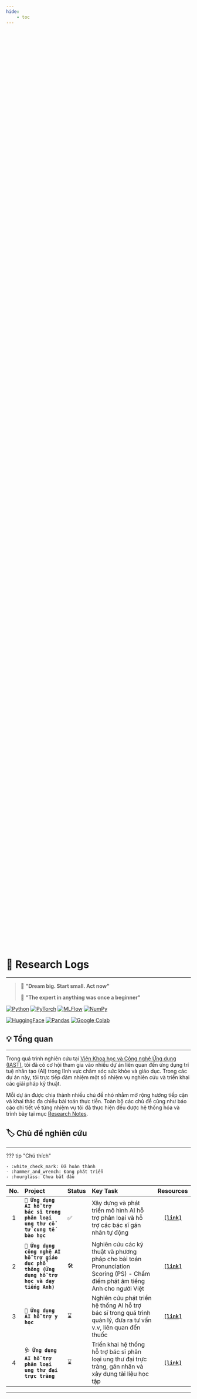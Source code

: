 ```yaml
---
hide: 
    - toc
---
```


<div style="
    background-image: url('../assets/images/research.jpg');
    background-size: cover;
    background-position: center;
    background-repeat: no-repeat;
    min-height: 60vh;
    display: flex;
    flex-direction: column;
    justify-content: center;
    align-items: center;
    color: white;
    text-align: center;
    padding: 40px 20px;
    margin-bottom: 30px;
">
</div>

# 🔬 Research Logs
---

> 🌹 **"Dream big. Start small. Act now"**
>
> 🌻 **"The expert in anything was once a beginner"**

[![Python](https://img.shields.io/badge/python-org-blue?style=for-the-badge&logo=python&logoColor=white)](https://www.python.org)
[![PyTorch](https://img.shields.io/badge/pytorch-framework-yellow?style=for-the-badge&logo=pytorch&logoColor=brown)](https://pytorch.org)
[![MLFlow](https://img.shields.io/badge/MLflow-tracking-blue?style=for-the-badge&logo=mlflow&logoColor=blue)](https://mlflow.org)
[![NumPy](https://img.shields.io/badge/NumPy-library-purple?style=for-the-badge&logo=numpy&logoColor=blue)](https://numpy.org)

[![HuggingFace](https://img.shields.io/badge/hugging_face-framework-pink?style=for-the-badge&logo=huggingface&logoColor=yellow)](https://huggingface.co)
[![Pandas](https://img.shields.io/badge/pandas-framework-brown?style=for-the-badge&logo=pandas&logoColor=purple)](https://pandas.pydata.org)
[![Google Colab](https://img.shields.io/badge/google-colab-green?style=for-the-badge&logo=googlecolab&logoColor=orange)](https://colab.research.google.com)

## 💡 Tổng quan
---

Trong quá trình nghiên cứu tại [Viện Khoa học và Công nghệ Ứng dụng (IAST)](https://iast.ictu.edu.vn), tôi đã có cơ hội tham gia vào nhiều dự án liên quan đến ứng dụng trí tuệ nhân tạo (AI) trong lĩnh vực chăm sóc sức khỏe và giáo dục. Trong các dự án này, tôi trực tiếp đảm nhiệm một số nhiệm vụ nghiên cứu và triển khai các giải pháp kỹ thuật.

Mỗi dự án được chia thành nhiều chủ đề nhỏ nhằm mở rộng hướng tiếp cận và khai thác đa chiều bài toán thực tiễn. Toàn bộ các chủ đề cũng như báo cáo chi tiết về từng nhiệm vụ tôi đã thực hiện đều được hệ thống hóa và trình bày tại mục [Research Notes](../research-logs/README.md).

## 🏷️ Chủ đề nghiên cứu
---

??? tip "Chú thích"

    - :white_check_mark: Đã hoàn thành
    - :hammer_and_wrench: Đang phát triển
    - :hourglass: Chưa bắt đầu

| No. | Project | Status | Key Task | Resources |
| :-: | :------ | :----- | :------- | :--: |
|  1  | **`🏥 Ứng dụng AI hỗ trợ bác sĩ trong phân loại ung thư cổ tử cung tế bào học`** | :white_check_mark: | Xây dựng và phát triển mô hình AI hỗ trợ phân loại và hỗ trợ các bác sĩ gán nhãn tự động | [**`[link]`**](cervical-cancer-cytology/README.md) |
|  2  | **`🏫 Ứng dụng công nghệ AI hỗ trợ giáo dục phổ thông (Ứng dụng hỗ trợ học và dạy tiếng Anh)`** | :hammer_and_wrench: | Nghiên cứu các kỹ thuật và phương pháp cho bài toán Pronunciation Scoring (PS) - Chấm điểm phát âm tiếng Anh cho người Việt | [**`[link]`**](pronunciation-scoring/README.md) |
|  3  | **`💊 Ứng dụng AI hỗ trợ y học`** | :hourglass: | Nghiên cứu phát triển hệ thống AI hỗ trợ bác sĩ trong quá trình quản lý, đưa ra tư vấn v.v, liên quan đến thuốc | [**`[link]`**]() |
|  4  | **`🩺 Ứng dụng AI hỗ trợ phân loại ung thư đại trực tràng`** | :hourglass: | Triển khai hệ thống hỗ trợ bác sĩ phân loại ung thư đại trực tràng, gán nhãn và xây dựng tài liệu học tập | [**`[link]`**]() |

---